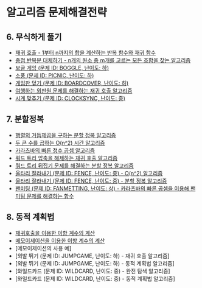 # 알고리즘 문제해결전략

## 6. 무식하게 풀기

- [재귀 호출 - 1부터 n까지의 합을 계산하는 반복 함수와 재귀 함수](/chapter6/rectursive.js)  
- [중첩 반복문 대체하기 - n개의 원소 중 m개를 고르는 모든 조합을 찾는 알고리즘](/chapter6/pick.js)
- [보글 게임 (문제 ID: BOGGLE, 난이도: 하)](/chapter6/BOGGLE/solution.js)  
- [소풍 (문제 ID: PICNIC, 난이도: 하)](/chapter6/PICNIC/solution.js)
- [게임판 덮기 (문제 ID: BOARDCOVER, 난이도: 하)](/chapter6/BOARDCOVER/solution.js)
- [여행하는 외판원 문제를 해결하는 재귀 호출 알고리즘](/chapter6/travelingSalesManProblem.js)
- [시계 맞추기 (문제 ID: CLOCKSYNC, 난이도: 중)](/chapter6/CLOCKSYNC/solution.js)

## 7. 분할정복

- [행렬의 거듭제곱을 구하는 분할 정복 알고리즘](/chapter7/squareMatrix.js)
- [두 큰 수를 곱하는 O(n^2) 시간 알고리즘](/chapter7/multipy.js)
- [카라츠바의 빠른 정수 곱셈 알고리즘](/chapter7/karatsuba.js)
- [쿼드 트리 압축을 해제하는 재귀 호출 알고리즘](/chapter7/QUADTREE/decompressed.js)
- [쿼드 트리 뒤집기 문제를 해결하는 분할 정복 알고리즘](/chapter7/QUADTREE/reverse.js)
- [울타리 잘라내기 (문제 ID: FENCE, 난이도: 중) - O(n^2) 알고리즘](/chapter7/FENCE/bruteForce.js)
- [울타리 잘라내기 (문제 ID: FENCE, 난이도: 중) - 분할 정복 알고리즘](/chapter7/FENCE/solve.js)
- [팬미팅 (문제 ID: FANMETTING, 난이도: 상) - 카라츠바의 빠른 곱셈을 이용해 팬미팅 문제를 해결하는 함수](/chapter7/FANMETTING/solution.js)

## 8. 동적 계획법

- [재귀호출을 이용한 이항 계수의 계산](/chapter8/bino.js)
- [메모이제이션을 이용한 이항 계수의 계산](/chapter8/bino2.js)
- [메모이제이션의 사용 예]
- [외발 뛰기 (문제 ID: JUMPGAME,  난이도: 하) - 재귀 호출 알고리즘]
- [외발 뛰기 (문제 ID: JUMPGAME,  난이도: 하) - 동적 계획법 알고리즘]
- [와일드카드 (문제 ID: WILDCARD, 난이도: 중) - 완전 탐색 알고리즘]
- [와일드카드 (문제 ID: WILDCARD, 난이도: 중) - 동적 계획법 알고리즘]
